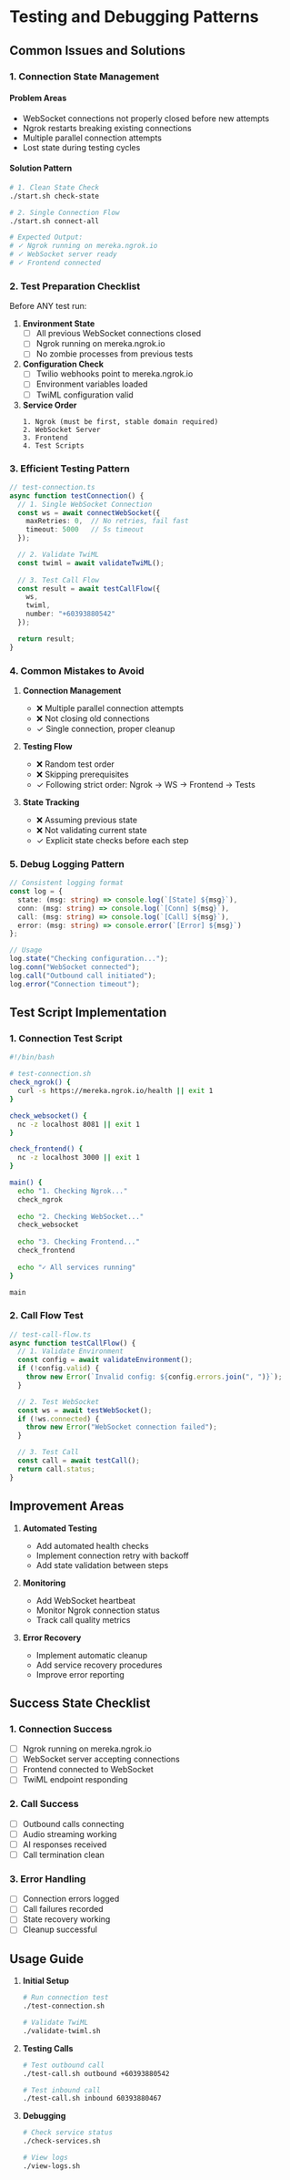 # Testing and Debugging Patterns

## Common Issues and Solutions

### 1. Connection State Management

#### Problem Areas
- WebSocket connections not properly closed before new attempts
- Ngrok restarts breaking existing connections
- Multiple parallel connection attempts
- Lost state during testing cycles

#### Solution Pattern
```bash
# 1. Clean State Check
./start.sh check-state

# 2. Single Connection Flow
./start.sh connect-all

# Expected Output:
# ✓ Ngrok running on mereka.ngrok.io
# ✓ WebSocket server ready
# ✓ Frontend connected
```

### 2. Test Preparation Checklist

Before ANY test run:
1. **Environment State**
   - [ ] All previous WebSocket connections closed
   - [ ] Ngrok running on mereka.ngrok.io
   - [ ] No zombie processes from previous tests

2. **Configuration Check**
   - [ ] Twilio webhooks point to mereka.ngrok.io
   - [ ] Environment variables loaded
   - [ ] TwiML configuration valid

3. **Service Order**
   ```plaintext
   1. Ngrok (must be first, stable domain required)
   2. WebSocket Server
   3. Frontend
   4. Test Scripts
   ```

### 3. Efficient Testing Pattern

```typescript
// test-connection.ts
async function testConnection() {
  // 1. Single WebSocket Connection
  const ws = await connectWebSocket({
    maxRetries: 0,  // No retries, fail fast
    timeout: 5000   // 5s timeout
  });

  // 2. Validate TwiML
  const twiml = await validateTwiML();
  
  // 3. Test Call Flow
  const result = await testCallFlow({
    ws,
    twiml,
    number: "+60393880542"
  });

  return result;
}
```

### 4. Common Mistakes to Avoid

1. **Connection Management**
   - ❌ Multiple parallel connection attempts
   - ❌ Not closing old connections
   - ✓ Single connection, proper cleanup

2. **Testing Flow**
   - ❌ Random test order
   - ❌ Skipping prerequisites
   - ✓ Following strict order: Ngrok → WS → Frontend → Tests

3. **State Tracking**
   - ❌ Assuming previous state
   - ❌ Not validating current state
   - ✓ Explicit state checks before each step

### 5. Debug Logging Pattern

```typescript
// Consistent logging format
const log = {
  state: (msg: string) => console.log(`[State] ${msg}`),
  conn: (msg: string) => console.log(`[Conn] ${msg}`),
  call: (msg: string) => console.log(`[Call] ${msg}`),
  error: (msg: string) => console.error(`[Error] ${msg}`)
};

// Usage
log.state("Checking configuration...");
log.conn("WebSocket connected");
log.call("Outbound call initiated");
log.error("Connection timeout");
```

## Test Script Implementation

### 1. Connection Test Script
```bash
#!/bin/bash

# test-connection.sh
check_ngrok() {
  curl -s https://mereka.ngrok.io/health || exit 1
}

check_websocket() {
  nc -z localhost 8081 || exit 1
}

check_frontend() {
  nc -z localhost 3000 || exit 1
}

main() {
  echo "1. Checking Ngrok..."
  check_ngrok
  
  echo "2. Checking WebSocket..."
  check_websocket
  
  echo "3. Checking Frontend..."
  check_frontend
  
  echo "✓ All services running"
}

main
```

### 2. Call Flow Test
```typescript
// test-call-flow.ts
async function testCallFlow() {
  // 1. Validate Environment
  const config = await validateEnvironment();
  if (!config.valid) {
    throw new Error(`Invalid config: ${config.errors.join(", ")}`);
  }

  // 2. Test WebSocket
  const ws = await testWebSocket();
  if (!ws.connected) {
    throw new Error("WebSocket connection failed");
  }

  // 3. Test Call
  const call = await testCall();
  return call.status;
}
```

## Improvement Areas

1. **Automated Testing**
   - Add automated health checks
   - Implement connection retry with backoff
   - Add state validation between steps

2. **Monitoring**
   - Add WebSocket heartbeat
   - Monitor Ngrok connection status
   - Track call quality metrics

3. **Error Recovery**
   - Implement automatic cleanup
   - Add service recovery procedures
   - Improve error reporting

## Success State Checklist

### 1. Connection Success
- [ ] Ngrok running on mereka.ngrok.io
- [ ] WebSocket server accepting connections
- [ ] Frontend connected to WebSocket
- [ ] TwiML endpoint responding

### 2. Call Success
- [ ] Outbound calls connecting
- [ ] Audio streaming working
- [ ] AI responses received
- [ ] Call termination clean

### 3. Error Handling
- [ ] Connection errors logged
- [ ] Call failures recorded
- [ ] State recovery working
- [ ] Cleanup successful

## Usage Guide

1. **Initial Setup**
   ```bash
   # Run connection test
   ./test-connection.sh
   
   # Validate TwiML
   ./validate-twiml.sh
   ```

2. **Testing Calls**
   ```bash
   # Test outbound call
   ./test-call.sh outbound +60393880542
   
   # Test inbound call
   ./test-call.sh inbound 60393880467
   ```

3. **Debugging**
   ```bash
   # Check service status
   ./check-services.sh
   
   # View logs
   ./view-logs.sh
   ```
